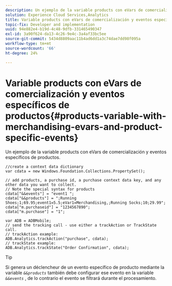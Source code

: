 ```yaml
---
description: Un ejemplo de la variable products con eVars de comercialización y eventos específicos de productos.
solution: Experience Cloud Services,Analytics
title: Variable products con eVars de comercialización y eventos específicos de productos
topic-fix: Developer and implementation
uuid: 94e882e4-b19d-4c48-9dfb-331465490347
exl-id: 3a90f624-da13-4c26-9e4c-3a4af33bc5ee
source-git-commit: 5434d8809aac11b4ad6dd1a3c74dae7dd98f095a
workflow-type: tm+mt
source-wordcount: '66'
ht-degree: 24%

---
```


# Variable products con eVars de comercialización y eventos específicos de productos{#products-variable-with-merchandising-evars-and-product-specific-events}

Un ejemplo de la variable products con eVars de comercialización y eventos específicos de productos.

```
//create a context data dictionary 
var cdata = new Windows.Foundation.Collections.PropertySet(); 
  
// add products, a purchase id, a purchase context data key, and any other data you want to collect. 
// Note the special syntax for products 
cdata["&&events"] = "event1 "; 
cdata["&&products"] = ";Running Shoes;1;69.95;event1=5.5;eVar1=Merchandising,;Running Socks;10;29.99"; 
cdata["m.purchaseid"] = "1234567890"; 
cdata["m.purchase"] = "1"; 
  
var ADB = ADBMobile; 
// send the tracking call - use either a trackAction or TrackState call. 
// trackAction example: 
ADB.Analytics.trackAction("purchase", cdata); 
// trackState example: 
ADB.Analytics.trackState("Order Confirmation", cdata);
```

>[!TIP]
>
>Si genera un déclencheur de un evento específico de producto mediante la variable *`&&products`* también debe configurar ese evento en la variable *`&&events`* , de lo contrario el evento se filtrará durante el procesamiento.
